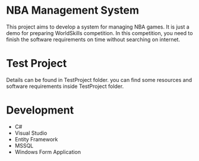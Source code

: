 # NBA Management System
This project aims to develop a system for managing NBA games. It is just a demo for preparing WorldSkills competition. In this competition, you need to finish the software requirements on time without searching on internet.

# Test Project
Details can be found in TestProject folder. you can find some resources and software requirements inside TestProject folder.

# Development
- C#
- Visual Studio
- Entity Framework
- MSSQL
- Windows Form Application